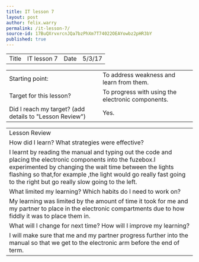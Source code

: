 ```yaml
---
title: IT lesson 7
layout: post
author: felix.warry
permalink: /it-lesson-7/
source-id: 17BuQXrvxrcnJQa7bzPhXm7T74022OEAYowbz2pHR3bY
published: true
---
```

<table>
  <tr>
    <td>Title</td>
    <td>IT lesson 7</td>
    <td>Date</td>
    <td>5/3/17</td>
  </tr>
</table>


<table>
  <tr>
    <td>Starting point:</td>
    <td>To address weakness and learn from them.</td>
  </tr>
  <tr>
    <td>Target for this lesson?</td>
    <td>To progress with using the electronic components.</td>
  </tr>
  <tr>
    <td>Did I reach my target? 
(add details to "Lesson Review")</td>
    <td> Yes.</td>
  </tr>
</table>


<table>
  <tr>
    <td>Lesson Review</td>
  </tr>
  <tr>
    <td>How did I learn? What strategies were effective? </td>
  </tr>
  <tr>
    <td>I learnt by reading the manual and typing out the code and placing the electronic components into the fuzebox.I experimented by changing the wait time between the lights flashing so that,for example ,the light would go really fast going to the right but go really slow going to the left.</td>
  </tr>
  <tr>
    <td>What limited my learning? Which habits do I need to work on? </td>
  </tr>
  <tr>
    <td>My learning was limited by the amount of time it took for me and my partner to place in the electronic compartments due to how fiddly it was to place them in.</td>
  </tr>
  <tr>
    <td>What will I change for next time? How will I improve my learning?</td>
  </tr>
  <tr>
    <td>I will make sure that me and my partner progress further into the manual so that we get to the electronic arm before the end of term. </td>
  </tr>
</table>



